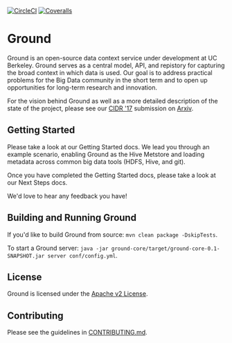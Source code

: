 [![CircleCI](https://circleci.com/gh/ground-context/ground.png?circle-token=4b494a01575da18eecdbbb180b89c2d8bd18cdb0)](https://circleci.com/gh/ground-context/ground-context)
[![Coveralls](https://img.shields.io/coveralls/ground-context/ground.svg)](https://coveralls.io/github/ground-context/ground)


# Ground

Ground is an open-source data context service under development at UC Berkeley. Ground serves as a central model, API, and repistory for capturing the broad context in which data is used. Our goal is to address practical problems for the Big Data community in the short term and to open up opportunities for long-term research and innovation.

For the vision behind Ground as well as a more detailed description of the state of the project, please see our [CIDR '17](http://cidrdb.org/cidr2017/) submission on [Arxiv](http://arxiv.org).

## Getting Started

Please take a look at our Getting Started docs. We lead you through an example scenario, enabling Ground as the Hive Metstore and loading metadata across common big data tools (HDFS, Hive, and git).

Once you have completed the Getting Started docs, please take a look at our Next Steps docs.

We'd love to hear any feedback you have!

## Building and Running Ground

If you'd like to build Ground from source:
`mvn clean package -DskipTests`.

To start a Ground server: `java -jar ground-core/target/ground-core-0.1-SNAPSHOT.jar server conf/config.yml`.

## License

Ground is licensed under the [Apache v2
License](http://www.apache.org/licenses/LICENSE-2.0). 

## Contributing

Please see the guidelines in
[CONTRIBUTING.md](https://github.com/ground-context/ground/blob/master/CONTRIBUTING.md).
